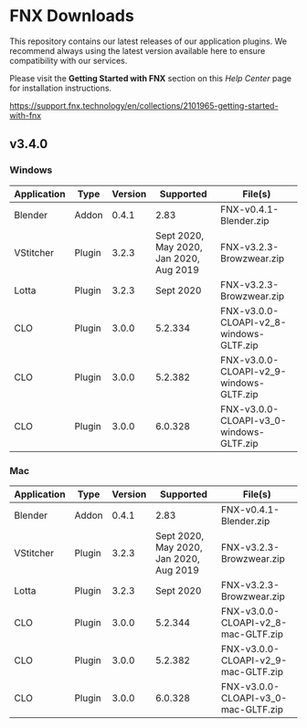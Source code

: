 # FNX Downloads
This repository contains our latest releases of our application plugins. We recommend always using the latest version available here to ensure compatibility with our services.

Please visit the **Getting Started with FNX** section on this *Help Center* page for installation instructions.

https://support.fnx.technology/en/collections/2101965-getting-started-with-fnx


## v3.4.0

### Windows

|Application|Type|Version|Supported|File(s)|
|-|-|-|-|-|
|Blender|Addon|0.4.1|2.83|FNX-v0.4.1-Blender.zip|
|VStitcher|Plugin|3.2.3|Sept 2020, May 2020, Jan 2020, Aug 2019|FNX-v3.2.3-Browzwear.zip|
|Lotta|Plugin|3.2.3|Sept 2020|FNX-v3.2.3-Browzwear.zip|
|CLO|Plugin|3.0.0|5.2.334|FNX-v3.0.0-CLOAPI-v2_8-windows-GLTF.zip|
|CLO|Plugin|3.0.0|5.2.382|FNX-v3.0.0-CLOAPI-v2_9-windows-GLTF.zip|
|CLO|Plugin|3.0.0|6.0.328|FNX-v3.0.0-CLOAPI-v3_0-windows-GLTF.zip|

### Mac
|Application|Type|Version|Supported|File(s)|
|-|-|-|-|-|
|Blender|Addon|0.4.1|2.83|FNX-v0.4.1-Blender.zip|
|VStitcher|Plugin|3.2.3|Sept 2020, May 2020, Jan 2020, Aug 2019|FNX-v3.2.3-Browzwear.zip|
|Lotta|Plugin|3.2.3|Sept 2020|FNX-v3.2.3-Browzwear.zip|
|CLO|Plugin|3.0.0|5.2.344|FNX-v3.0.0-CLOAPI-v2_8-mac-GLTF.zip|
|CLO|Plugin|3.0.0|5.2.382|FNX-v3.0.0-CLOAPI-v2_9-mac-GLTF.zip|
|CLO|Plugin|3.0.0|6.0.328|FNX-v3.0.0-CLOAPI-v3_0-mac-GLTF.zip|
